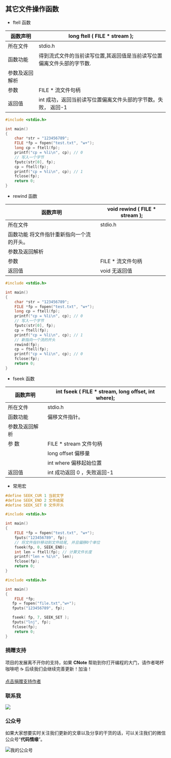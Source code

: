 ## 其它文件操作函数

-  ftell 函数

| 函数声明       | long	ftell ( FILE * stream );                             |
| -------------- | ------------------------------------------------------------ |
| 所在文件       | stdio.h                                                      |
| 函数功能       | 得到流式文件的当前读写位置,其返回值是当前读写位置偏离文件头部的字节数. |
| 参数及返回解析 |                                                              |
| 参数           | FILE *	流文件句柄                                         |
| 返回值         | int	成功，返回当前读写位置偏离文件头部的字节数。失败， 返回-1 |

```c
#include <stdio.h>

int main()
{
    char *str = "123456789";
    FILE *fp = fopen("test.txt", "w+");
    long cp = ftell(fp);
    printf("cp = %li\n", cp); // 0
    // 写入一个字节
    fputc(str[0], fp);
    cp = ftell(fp);
    printf("cp = %li\n", cp); // 1
    fclose(fp);
    return 0;
}
```

- rewind 函数

| 函数声明                                     | void rewind ( FILE * stream ); |
| -------------------------------------------- | ------------------------------ |
| 所在文件                                     | stdio.h                        |
| 函数功能	将文件指针重新指向一个流的开头。 |                                |
| 参数及返回解析                               |                                |
| 参数                                         | FILE *	流文件句柄           |
| 返回值                                       | void	无返回值               |

```c
#include <stdio.h>

int main()
{
    char *str = "123456789";
    FILE *fp = fopen("test.txt", "w+");
    long cp = ftell(fp);
    printf("cp = %li\n", cp); // 0
    // 写入一个字节
    fputc(str[0], fp);
    cp = ftell(fp);
    printf("cp = %li\n", cp); // 1
    // 新指向一个流的开头
    rewind(fp);
    cp = ftell(fp);
    printf("cp = %li\n", cp); // 0
    fclose(fp);
    return 0;
}
```

- fseek 函数

| 函数声明       | int fseek ( FILE * stream, long	offset, int where); |
| -------------- | ------------------------------------------------------ |
| 所在文件       | stdio.h                                                |
| 函数功能       | 偏移文件指针。                                         |
| 参数及返回解析 |                                                        |
| 参	数       | FILE * stream	文件句柄                              |
|                | long	offset	偏移量                               |
|                | int	where	偏移起始位置                           |
| 返回值         | int	成功返回 0 ，失败返回-1                         |

- 常用宏

```c
#define SEEK_CUR 1 当前文字
#define SEEK_END 2 文件结尾
#define SEEK_SET 0 文件开头
```

```c
#include <stdio.h>

int main()
{
    FILE *fp = fopen("test.txt", "w+");
    fputs("123456789", fp);
    // 将文件指针移动到文件结尾, 并且偏移0个单位
    fseek(fp, 0, SEEK_END);
    int len = ftell(fp); // 计算文件长度
    printf("len = %i\n", len);
    fclose(fp);
    return 0;
}
```

```c
#include <stdio.h>

int main()
{
    FILE *fp;
   fp = fopen("file.txt","w+");
   fputs("123456789", fp);

   fseek( fp, 7, SEEK_SET );
   fputs("lnj", fp);
   fclose(fp);
    return 0;
}
```

### 捐赠支持

项目的发展离不开你的支持，如果 **CNote** 帮助到你打开编程的大门，请作者喝杯咖啡吧 ☕ 后续我们会继续完善更新！加油！

[点击捐赠支持作者](https://www.yuque.com/docs/share/25942927-f732-4f94-a670-154a9c7b06d3)

### 联系我

![](https://cdn.nlark.com/yuque/0/2021/png/12653647/1635664638743-b3515c4e-842f-4a65-8240-bb330e3fe554.png)

### 公众号

如果大家想要实时关注我们更新的文章以及分享的干货的话，可以关注我们的微信公众号“**代码情缘**”。

![我的公众号](https://cdn.nlark.com/yuque/0/2021/jpeg/12653647/1635665327539-b1156e20-fe8c-430b-9c24-1f3b834942ac.jpeg)